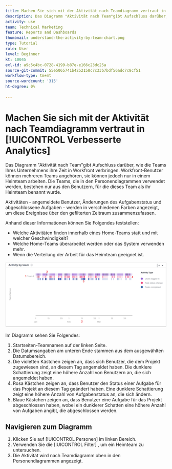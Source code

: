 ```yaml
---
title: Machen Sie sich mit der Aktivität nach Teamdiagramm vertraut in [!UICONTROL Verbesserte Analytics]
description: Das Diagramm "Aktivität nach Team"gibt Aufschluss darüber, wie die Teams Ihres Unternehmens ihre Zeit in Workfront verbringen.
activity: use
team: Technical Marketing
feature: Reports and Dashboards
thumbnail: understand-the-activity-by-team-chart.png
type: Tutorial
role: User
level: Beginner
kt: 10045
exl-id: a9c5c4bc-0728-4199-b87e-e166c23dc25a
source-git-commit: 55e5065741b4252158c7c33b7bdf56adc7c8cf51
workflow-type: tm+mt
source-wordcount: '315'
ht-degree: 0%

---
```


# Machen Sie sich mit der Aktivität nach Teamdiagramm vertraut in [!UICONTROL Verbesserte Analytics]

Das Diagramm &quot;Aktivität nach Team&quot;gibt Aufschluss darüber, wie die Teams Ihres Unternehmens ihre Zeit in Workfront verbringen. Workfront-Benutzer können mehreren Teams angehören, sie können jedoch nur in einem Heimteam arbeiten. Die Teams, die in den Personendiagrammen verwendet werden, bestehen nur aus den Benutzern, für die dieses Team als ihr Heimteam benannt wurde.

Aktivitäten - angemeldete Benutzer, Änderungen des Aufgabenstatus und abgeschlossene Aufgaben - werden in verschiedenen Farben angezeigt, um diese Ereignisse über den gefilterten Zeitraum zusammenzufassen.

Anhand dieser Informationen können Sie Folgendes feststellen:

* Welche Aktivitäten finden innerhalb eines Home-Teams statt und mit welcher Geschwindigkeit?
* Welche Home-Teams überarbeitet werden oder das System verwenden mehr.
* Wenn die Verteilung der Arbeit für das Heimteam geeignet ist.

![Ein Bild, das eine Aktivität nach Teamdiagramm mit Zahlen zu den unten beschriebenen Bereichen anzeigt](assets/section-3-1.png)

Im Diagramm sehen Sie Folgendes:

1. Startseiten-Teamnamen auf der linken Seite.
1. Die Datumsangaben am unteren Ende stammen aus dem ausgewählten Datumsbereich.
1. Die violetten Kästchen zeigen an, dass sich Benutzer, die dem Projekt zugewiesen sind, an diesem Tag angemeldet haben. Die dunklere Schattierung zeigt eine höhere Anzahl von Benutzern an, die sich angemeldet haben.
1. Rosa Kästchen zeigen an, dass Benutzer den Status einer Aufgabe für das Projekt an diesem Tag geändert haben. Eine dunklere Schattierung zeigt eine höhere Anzahl von Aufgabenstatus an, die sich ändern.
1. Blaue Kästchen zeigen an, dass Benutzer eine Aufgabe für das Projekt abgeschlossen haben, wobei ein dunklerer Schatten eine höhere Anzahl von Aufgaben angibt, die abgeschlossen werden.

## Navigieren zum Diagramm

1. Klicken Sie auf [!UICONTROL Personen] im linken Bereich.
1. Verwenden Sie die [!UICONTROL Filter] , um ein Heimteam zu untersuchen.
1. Die Aktivität wird nach Teamdiagramm oben in den Personendiagrammen angezeigt.
